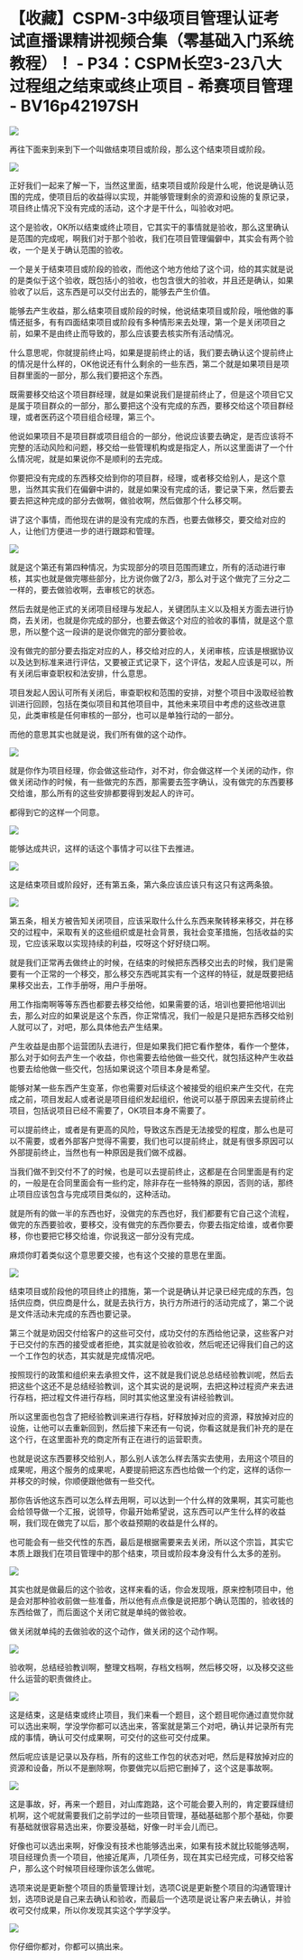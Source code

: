 # 【收藏】CSPM-3中级项目管理认证考试直播课精讲视频合集（零基础入门系统教程）！ - P34：CSPM长空3-23八大过程组之结束或终止项目 - 希赛项目管理 - BV16p42197SH

![](img/ef9cbe910078cd5771ad9ba841a8ae9b_0.png)

再往下面来到来到下一个叫做结束项目或阶段，那么这个结束项目或阶段。

![](img/ef9cbe910078cd5771ad9ba841a8ae9b_2.png)

正好我们一起来了解一下，当然这里面，结束项目或阶段是什么呢，他说是确认范围的完成，使项目后的收益得以实现，并能够管理剩余的资源和设施的复原记录，项目终止情况下没有完成的活动，这个才是干什么，叫验收对吧。

这个是验收，OK所以结束或终止项目，它其实干的事情就是验收，那么这里确认是范围的完成呢，啊我们对于那个验收，我们在项目管理偏僻中，其实会有两个验收，一个是关于确认范围的验收。

一个是关于结束项目或阶段的验收，而他这个地方他给了这个词，给的其实就是说的是类似于这个验收，既包括小的验收，也包含很大的验收，并且还是确认，如果验收了以后，这东西是可以交付出去的，能够去产生价值。

能够去产生收益，那么结束项目或阶段的时候，他说结束项目或阶段，哦他做的事情还挺多，有有四面结束项目或阶段有多种情形来去处理，第一个是关闭项目之前，如果不是由终止而导致的，那么应该要去核实所有活动情况。

什么意思呢，你就提前终止吗，如果是提前终止的话，我们要去确认这个提前终止的情况是什么样的，OK他说还有什么剩余的一些东西，第二个就是如果项目是项目群里面的一部分，那么我们要把这个东西。

既需要移交给这个项目群经理，就是如果说我们是提前终止了，但是这个项目它又是属于项目群众的一部分，那么要把这个没有完成的东西，要移交给这个项目群经理，或者医药这个项目组合经理，第三个。

他说如果项目不是项目群或项目组合的一部分，他说应该要去确定，是否应该将不完整的活动风险和问题，移交给一些管理机构或是指定人，所以这里面讲了一个什么情况呢，就是如果说你不是顺利的去完成。

你要把没有完成的东西移交给到你的项目群，经理，或者移交给别人，是这个意思，当然其实我们在偏僻中讲的，就是如果没有完成的话，要记录下来，然后要去要去把这种完成的部分去做啊，做验收啊，然后做那个什么移交啊。

讲了这个事情，而他现在讲的是没有完成的东西，也要去做移交，要交给对应的人，让他们方便进一步的进行跟踪和管理。



![](img/ef9cbe910078cd5771ad9ba841a8ae9b_4.png)

就是这个第还有第四种情况，为实现部分的项目范围而建立，所有的活动进行审核，其实也就是做完哪些部分，比方说你做了2/3，那么对于这个做完了三分之二一样的，要去做验收啊，去审核它的状态。

然后去就是他正式的关闭项目经理与发起人，关键团队主义以及相关方面去进行协商，去关闭，也就是你完成的部分，也要去做这个对应的验收的事情，就是这个意思，所以整个这一段讲的是说你做完的部分要验收。

没有做完的部分要去指定对应的人，移交给对应的人，关闭审核，应该是根据协议以及达到标准来进行评估，又要被正式记录下，这个评估，发起人应该是可以，所有关闭后审查职权和法安排，什么意思。

项目发起人因认可所有关闭后，审查职权和范围的安排，对整个项目中汲取经验教训进行回顾，包括在类似项目和其他项目中，其他未来项目中考虑的这些改进意见，此类审核是任何审核的一部分，也可以是单独行动的一部分。

而他的意思其实也就是说，我们所有做的这个动作。

![](img/ef9cbe910078cd5771ad9ba841a8ae9b_6.png)

就是你作为项目经理，你会做这些动作，对不对，你会做这样一个关闭的动作，你做关闭动作的时候，有一些做完的东西，那需要去签字确认，没有做完的东西要移交给谁，那么所有的这些安排都要得到发起人的许可。

都得到它的这样一个同意。

![](img/ef9cbe910078cd5771ad9ba841a8ae9b_8.png)

能够达成共识，这样的话这个事情才可以往下去推进。

![](img/ef9cbe910078cd5771ad9ba841a8ae9b_10.png)

这是结束项目或阶段好，还有第五条，第六条应该应该只有这只有这两条狼。

![](img/ef9cbe910078cd5771ad9ba841a8ae9b_12.png)

第五条，相关方被告知关闭项目，应该采取什么什么东西来聚转移来移交，并在移交的过程中，采取有关的这些组织或是社会背景，我社会变革措施，包括收益的实现，它应该采取以实现持续的利益，哎呀这个好好绕口啊。

就是我们正常再去做终止的时候，在结束的时候把东西移交出去的时候，我们是需要有一个正常的一个移交，那么移交东西呢其实有一个这样的特征，就是既要把结果移交出去，工作手册呀，用户手册呀。

用工作指南啊等等东西也都要去移交给他，如果需要的话，培训也要把他培训出去，那么对应的如果说是这个东西，你正常情况，我们一般是只是把东西移交给别人就可以了，对吧，那么具体他去产生结果。

产生收益是由那个运营团队去进行，但是如果我们把它看作整体，看作一个整体，那么对于如何去产生一个收益，你也需要去给他做一些交代，就包括这种产生收益也要去给他做一些交代，包括如果说这个项目本身是希望。

能够对某一些东西产生变革，你也需要对后续这个被接受的组织来产生交代，在完成之前，项目发起人或者说是项目组织发起组织，他说可以基于原因来去提前终止项目，包括说项目已经不需要了，OK项目本身不需要了。

可以提前终止，或者是有更高的风险，导致这东西是无法接受的程度，那么也是可以不需要，或者外部客户觉得不需要，我们也可以提前终止，就是有很多原因可以外部提前终止，当然也有一种原因是我们做不成器。

当我们做不到交付不了的时候，也是可以去提前终止，这都是在合同里面是有约定的，一般是在合同里面会有一些约定，除非存在一些特殊的原因，否则的话，那终止项目应该包含与完成项目类似的，这种活动。

就是所有的做一半的东西也好，没做完的东西也好，我们都要有它自己这个流程，做完的东西要验收，要移交，没有做完的东西你要去，你要去指定给谁，或者你要移，你也要把它移交给谁，你说我这一部分没有完成。

麻烦你盯着类似这个意思要交接，也有这个交接的意思在里面。

![](img/ef9cbe910078cd5771ad9ba841a8ae9b_14.png)

结束项目或阶段他的项目终止的措施，第一个说是确认并记录已经完成的东西，包括供应商，供应商是什么，就是去执行方，执行方所进行的活动完成了，第二个说是文件活动未完成的东西也要记录。

第三个就是劝因交付给客户的这些可交付，成功交付的东西给他记录，这些客户对于已交付的东西的接受或者拒绝，其实就是验收验收，然后呢还记得我们自己的这一个工作包的状态，其实就是完成情况吧。

按照现行的政策和组织来去承担文件，这不就是我们说总总结经验教训呢，然后去把这些个这还不是总结经验教训，这个其实说的是说啊，去把这种过程资产来去进行存档，把过程文件进行存档，同时其实他这里没有讲经验教训。

所以这里面也包含了把经验教训来进行存档，好释放掉对应的资源，释放掉对应的设施，让他可以去重新回到，然后接下来还有一句说，你看这就是我们补充的是在这个行，在这里面补充的商定所有正在进行的运营职责。

也就是说这东西要移交给别人，那么别人该怎么样去落实去使用，去用这个项目的成果呢，用这个服务的成果呢，A要提前把这东西也给做一个约定，这样的话你一并移交的时候，你顺便跟他做有一些交代。

那你告诉他这东西可以怎么样去用啊，可以达到一个什么样的效果啊，其实可能也会给领导做一个汇报，说领导，你最开始希望说，这东西可以产生什么样的收益啊，我们现在做完了以后，那个收益预期的收益是什么样的。

也可能会有一些交代性的东西，最后是根据需要来去关闭，所以这个宗旨，其实它本质上跟我们在项目管理中的那个结束，项目或阶段本身没有什么太多的差别。



![](img/ef9cbe910078cd5771ad9ba841a8ae9b_16.png)

其实也就是做最后的这个验收，这样来看的话，你会发现哦，原来控制项目中，他是会对那种验收前做一些准备，所以他有点点像是说把那个确认范围的，验收钱的东西给做了，而后面这个关闭它就是单纯的做验收。

做关闭就单纯的去做验收的这个动作，做关闭的这个动作啊。

![](img/ef9cbe910078cd5771ad9ba841a8ae9b_18.png)

验收啊，总结经验教训啊，整理文档啊，存档文档啊，然后移交呀，以及移交这些什么运营的职责做终止。

![](img/ef9cbe910078cd5771ad9ba841a8ae9b_20.png)

这是结束，这是结束或终止项目，我们来看一个题目，这个题目呢你通过直觉你就可以选出来啊，学没学你都可以选出来，答案就是第三个对吧，确认并记录所有完成的事情，确认可交付成果啊，可交付的这些可交付成果。

然后呢应该是记录以及存档，所有的这些工作包的状态对吧，然后是释放掉对应的资源和设备，所以不是删除啊，你要做完以后把它删掉了，这个这是事故啊。



![](img/ef9cbe910078cd5771ad9ba841a8ae9b_22.png)

这是事故，好，再来一个题目，对山库跑路，这个可能会要入刑的，肯定要踩缝纫机啊，这个呢就需要我们之前学过的一些项目管理，基础基础那个那个基础，你要有基础就很容易选出来，你要没基础，好像一时半会儿而已。

好像也可以选出来啊，好像没有技术也能够选出来，如果有技术就比较能够选啊，项目经理负责一个项目，他接近尾声，几项任务，现在其实已经完成，可移交给客户，那么这个时候项目经理你该怎么做呢。

选项来说是更新整个项目的质量管理计划，选项C说是更新整个项目的沟通管理计划，选项B说是自己来去确认和验收，而最后一个选项是说让客户来去确认，并验收可交付成果，所以你发现其实这个学学没学。



![](img/ef9cbe910078cd5771ad9ba841a8ae9b_24.png)

你仔细你都对，你都可以搞出来。